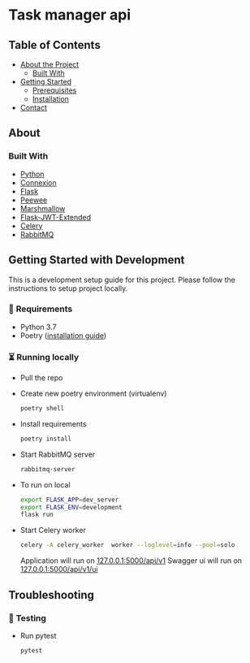 <!-- PROJECT SHIELDS -->
<!-- [![Build Status][build-shield]]() -->

# Task manager api

<!-- TABLE OF CONTENTS -->
## Table of Contents

* [About the Project](#about-the-project)
  * [Built With](#built-with)
* [Getting Started](#getting-started)
  * [Prerequisites](#prerequisites)
  * [Installation](#installation)
* [Contact](#contact)



<!-- ABOUT THE PROJECT -->
## About

### Built With
* [Python](https://python.org)
* [Connexion](https://github.com/zalando/connexion)
* [Flask](http://flask.palletsprojects.com/en/1.1.x/)
* [Peewee](http://docs.peewee-orm.com/en/latest/)
* [Marshmallow](https://marshmallow.readthedocs.io/en/stable/)
* [Flask-JWT-Extended](https://flask-jwt-extended.readthedocs.io/en/stable/)
* [Celery](https://docs.celeryproject.org/en/stable/)
* [RabbitMQ](https://www.rabbitmq.com/documentation.html)



<!-- GETTING STARTED -->
## Getting Started with Development
This is a development setup guide for this project. Please follow the instructions to setup
project locally.

### 🤚 **Requirements**
- Python 3.7
- Poetry ([installation guide](https://python-poetry.org/docs/))

### ⏳ **Running locally**
- Pull the repo
- Create new poetry environment (virtualenv)
    ```bash
    poetry shell
    ```
- Install requirements
    ```bash
    poetry install
    ```
- Start RabbitMQ server
  ```bash
  rabbitmq-server 
  ```
- To run on local
    ```bash
    export FLASK_APP=dev_server
    export FLASK_ENV=development
    flask run
    ```
- Start Celery worker
    ```bash
    celery -A celery_worker  worker --loglevel=info --pool=solo
    ```   

    Application will run on [127.0.0.1:5000/api/v1](http://127.0.0.1:5000/api/v1)
    Swagger ui will run on [127.0.0.1:5000/api/v1/ui](http://127.0.0.1:5000/api/v1/ui)

## Troubleshooting
### 🧪 **Testing**
- Run pytest
    ```bash
    pytest
    ```

[comment]: <> (<!-- CONTACT -->)

[comment]: <> (## Contact)
